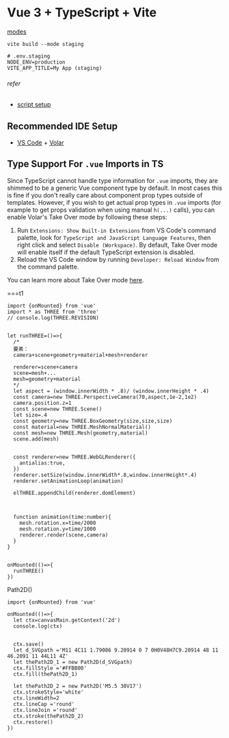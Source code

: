 # Vue 3 + TypeScript + Vite

[modes](https://vitejs.dev/guide/env-and-mode.html#modes)
```
vite build --mode staging

# .env.staging
NODE_ENV=production
VITE_APP_TITLE=My App (staging)
```

###### refer

+ [script setup](https://v3.vuejs.org/api/sfc-script-setup.html#sfc-script-setup)

## Recommended IDE Setup

- [VS Code](https://code.visualstudio.com/) + [Volar](https://marketplace.visualstudio.com/items?itemName=Vue.volar)

## Type Support For `.vue` Imports in TS

Since TypeScript cannot handle type information for `.vue` imports, they are shimmed to be a generic Vue component type by default. In most cases this is fine if you don't really care about component prop types outside of templates. However, if you wish to get actual prop types in `.vue` imports (for example to get props validation when using manual `h(...)` calls), you can enable Volar's Take Over mode by following these steps:

1. Run `Extensions: Show Built-in Extensions` from VS Code's command palette, look for `TypeScript and JavaScript Language Features`, then right click and select `Disable (Workspace)`. By default, Take Over mode will enable itself if the default TypeScript extension is disabled.
2. Reload the VS Code window by running `Developer: Reload Window` from the command palette.

You can learn more about Take Over mode [here](https://github.com/johnsoncodehk/volar/discussions/471).


===t1
```
import {onMounted} from 'vue'
import * as THREE from 'three'
// console.log(THREE.REVISION)


let runTHREE=()=>{
  /* 
  要素：
  camera+scene+geometry+material+mesh+renderer

  renderer=scene+camera
  scene=mesh+...
  mesh=geometry+material
  */
  let aspect = (window.innerWidth * .8)/ (window.innerHeight * .4)
  const camera=new THREE.PerspectiveCamera(70,aspect,1e-2,1e2)
  camera.position.z=1
  const scene=new THREE.Scene()
  let size=.4
  const geometry=new THREE.BoxGeometry(size,size,size)
  const material=new THREE.MeshNormalMaterial()
  const mesh=new THREE.Mesh(geometry,material)
  scene.add(mesh)


  const renderer=new THREE.WebGLRenderer({
    antialias:true,
  })
  renderer.setSize(window.innerWidth*.8,window.innerHeight*.4)
  renderer.setAnimationLoop(animation)

  elTHREE.appendChild(renderer.domElement)



  function animation(time:number){
    mesh.rotation.x=time/2000
    mesh.rotation.y=time/1000
    renderer.render(scene,camera)
  }
}


onMounted(()=>{
  runTHREE()
})
```


Path2D()
```
import {onMounted} from 'vue'

onMounted(()=>{
  let ctx=canvasMain.getContext('2d')
  console.log(ctx)


  ctx.save()
  let d_SVGpath ='M11 4C11 1.79086 9.20914 0 7 0H0V48H7C9.20914 48 11 46.2091 11 44L11 4Z'
  let thePath2D_1 = new Path2D(d_SVGpath)
  ctx.fillStyle ='#FFBB00'
  ctx.fill(thePath2D_1)

  let thePath2D_2 = new Path2D('M5.5 30V17')
  ctx.strokeStyle='white'
  ctx.lineWidth=2
  ctx.lineCap ='round'
  ctx.lineJoin ='round'
  ctx.stroke(thePath2D_2)
  ctx.restore()
})
```